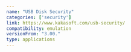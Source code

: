 ```yaml
---
name: "USB Disk Security"
categories: ['security']
link: https://www.kakasoft.com/usb-security/
compatibility: emulation
versionFrom: "3.00."
type: applications
---
```


